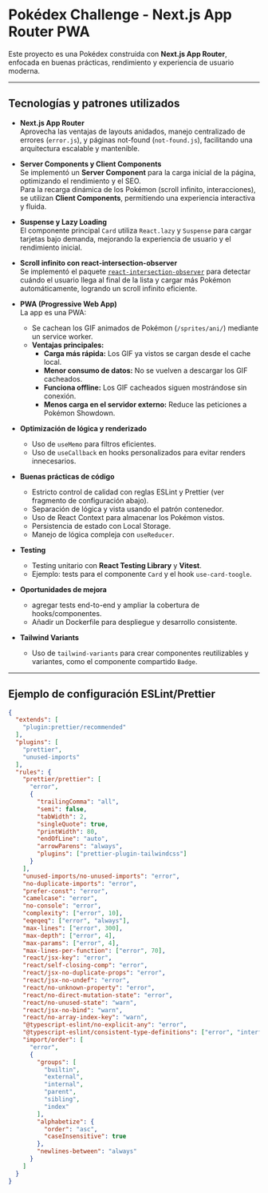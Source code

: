 # Pokédex Challenge - Next.js App Router PWA

Este proyecto es una Pokédex construida con **Next.js App Router**, enfocada en buenas prácticas, rendimiento y experiencia de usuario moderna.

---

## Tecnologías y patrones utilizados

- **Next.js App Router**  
  Aprovecha las ventajas de layouts anidados, manejo centralizado de errores (`error.js`), y páginas not-found (`not-found.js`), facilitando una arquitectura escalable y mantenible.

- **Server Components y Client Components**  
  Se implementó un **Server Component** para la carga inicial de la página, optimizando el rendimiento y el SEO.  
  Para la recarga dinámica de los Pokémon (scroll infinito, interacciones), se utilizan **Client Components**, permitiendo una experiencia interactiva y fluida.

- **Suspense y Lazy Loading**  
  El componente principal `Card` utiliza `React.lazy` y `Suspense` para cargar tarjetas bajo demanda, mejorando la experiencia de usuario y el rendimiento inicial.

- **Scroll infinito con react-intersection-observer**  
  Se implementó el paquete [`react-intersection-observer`](https://www.npmjs.com/package/react-intersection-observer) para detectar cuándo el usuario llega al final de la lista y cargar más Pokémon automáticamente, logrando un scroll infinito eficiente.

- **PWA (Progressive Web App)**  
  La app es una PWA:  
  - Se cachean los GIF animados de Pokémon (`/sprites/ani/`) mediante un service worker.
  - **Ventajas principales:**
    - **Carga más rápida:** Los GIF ya vistos se cargan desde el cache local.
    - **Menor consumo de datos:** No se vuelven a descargar los GIF cacheados.
    - **Funciona offline:** Los GIF cacheados siguen mostrándose sin conexión.
    - **Menos carga en el servidor externo:** Reduce las peticiones a Pokémon Showdown.

- **Optimización de lógica y renderizado**
  - Uso de `useMemo` para filtros eficientes.
  - Uso de `useCallback` en hooks personalizados para evitar renders innecesarios.

- **Buenas prácticas de código**
  - Estricto control de calidad con reglas ESLint y Prettier (ver fragmento de configuración abajo).
  - Separación de lógica y vista usando el patrón contenedor.
  - Uso de React Context para almacenar los Pokémon vistos.
  - Persistencia de estado con Local Storage.
  - Manejo de lógica compleja con `useReducer`.

- **Testing**
  - Testing unitario con **React Testing Library** y **Vitest**.
  - Ejemplo: tests para el componente `Card` y el hook `use-card-toogle`.

- **Oportunidades de mejora**
  - agregar tests end-to-end y ampliar la cobertura de hooks/componentes.
  - Añadir un Dockerfile para despliegue y desarrollo consistente.

- **Tailwind Variants**
  - Uso de `tailwind-variants` para crear componentes reutilizables y variantes, como el componente compartido `Badge`.

---

## Ejemplo de configuración ESLint/Prettier

```json
{
  "extends": [
    "plugin:prettier/recommended"
  ],
  "plugins": [
    "prettier",
    "unused-imports"
  ],
  "rules": {
    "prettier/prettier": [
      "error",
      {
        "trailingComma": "all",
        "semi": false,
        "tabWidth": 2,
        "singleQuote": true,
        "printWidth": 80,
        "endOfLine": "auto",
        "arrowParens": "always",
        "plugins": ["prettier-plugin-tailwindcss"]
      }
    ],
    "unused-imports/no-unused-imports": "error",
    "no-duplicate-imports": "error",
    "prefer-const": "error",
    "camelcase": "error",
    "no-console": "error",
    "complexity": ["error", 10],
    "eqeqeq": ["error", "always"],
    "max-lines": ["error", 300],
    "max-depth": ["error", 4],
    "max-params": ["error", 4],
    "max-lines-per-function": ["error", 70],
    "react/jsx-key": "error",
    "react/self-closing-comp": "error",
    "react/jsx-no-duplicate-props": "error",
    "react/jsx-no-undef": "error",
    "react/no-unknown-property": "error",
    "react/no-direct-mutation-state": "error",
    "react/no-unused-state": "warn",
    "react/jsx-no-bind": "warn",
    "react/no-array-index-key": "warn",
    "@typescript-eslint/no-explicit-any": "error",
    "@typescript-eslint/consistent-type-definitions": ["error", "interface"],
    "import/order": [
      "error",
      {
        "groups": [
          "builtin",
          "external",
          "internal",
          "parent",
          "sibling",
          "index"
        ],
        "alphabetize": {
          "order": "asc",
          "caseInsensitive": true
        },
        "newlines-between": "always"
      }
    ]
  }
}